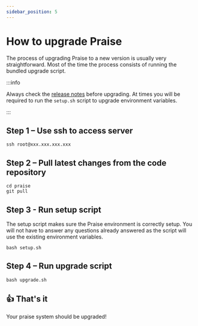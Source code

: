 ```yaml
---
sidebar_position: 5
---
```


# How to upgrade Praise

The process of upgrading Praise to a new version is usually very straightforward. Most of the time the process consists of running the bundled upgrade script.

:::info

Always check the [release notes](https://github.com/commons-stack/praise/releases) before upgrading. At times you will be required to run the `setup.sh` script to upgrade environment variables.

:::

## Step 1 – Use ssh to access server

```
ssh root@xxx.xxx.xxx.xxx
```

## Step 2 – Pull latest changes from the code repository

```
cd praise
git pull
```

## Step 3 - Run setup script

The setup script makes sure the Praise environment is correctly setup. You will not have to answer any questions already answered as the script will use the existing environment variables.

```
bash setup.sh
```

## Step 4 – Run upgrade script

```
bash upgrade.sh
```

## 👍 That's it

Your praise system should be upgraded!
